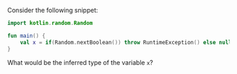 Consider the following snippet:

```kotlin
import kotlin.random.Random

fun main() {
    val x = if(Random.nextBoolean()) throw RuntimeException() else null
}
```

What would be the inferred type of the variable `x`?